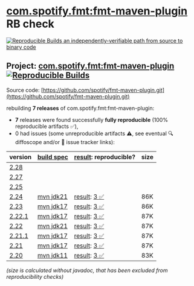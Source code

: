 [com.spotify.fmt:fmt-maven-plugin](https://central.sonatype.com/artifact/com.spotify.fmt/fmt-maven-plugin/versions) RB check
=======

[![Reproducible Builds](https://reproducible-builds.org/images/logos/rb.svg) an independently-verifiable path from source to binary code](https://reproducible-builds.org/)

## Project: [com.spotify.fmt:fmt-maven-plugin](https://central.sonatype.com/artifact/com.spotify.fmt/fmt-maven-plugin/versions) [![Reproducible Builds](https://img.shields.io/endpoint?url=https://raw.githubusercontent.com/jvm-repo-rebuild/reproducible-central/master/content/com/spotify/fmt-maven-plugin/badge.json)](https://github.com/jvm-repo-rebuild/reproducible-central/blob/master/content/com/spotify/fmt-maven-plugin/README.md)

Source code: [https://github.com/spotify/fmt-maven-plugin.git](https://github.com/spotify/fmt-maven-plugin.git)

rebuilding **7 releases** of com.spotify.fmt:fmt-maven-plugin:
- **7** releases were found successfully **fully reproducible** (100% reproducible artifacts :white_check_mark:),
- 0 had issues (some unreproducible artifacts :warning:, see eventual :mag: diffoscope and/or :memo: issue tracker links):

| version | [build spec](/BUILDSPEC.md) | [result](https://reproducible-builds.org/docs/jvm/): reproducible? | size |
| -- | --------- | ------ | -- |
| [2.28](https://central.sonatype.com/artifact/com.spotify.fmt/fmt-maven-plugin/2.28/pom) | | | |
| [2.27](https://central.sonatype.com/artifact/com.spotify.fmt/fmt-maven-plugin/2.27/pom) | | | |
| [2.25](https://central.sonatype.com/artifact/com.spotify.fmt/fmt-maven-plugin/2.25/pom) | | | |
| [2.24](https://central.sonatype.com/artifact/com.spotify.fmt/fmt-maven-plugin/2.24/pom) | [mvn jdk21](fmt-maven-plugin-2.24.buildspec) | [result](fmt-maven-plugin-2.24.buildinfo): [3 :white_check_mark: ](fmt-maven-plugin-2.24.buildcompare) | 86K |
| [2.23](https://central.sonatype.com/artifact/com.spotify.fmt/fmt-maven-plugin/2.23/pom) | [mvn jdk17](fmt-maven-plugin-2.23.buildspec) | [result](fmt-maven-plugin-2.23.buildinfo): [3 :white_check_mark: ](fmt-maven-plugin-2.23.buildcompare) | 86K |
| [2.22.1](https://central.sonatype.com/artifact/com.spotify.fmt/fmt-maven-plugin/2.22.1/pom) | [mvn jdk17](fmt-maven-plugin-2.22.1.buildspec) | [result](fmt-maven-plugin-2.22.1.buildinfo): [3 :white_check_mark: ](fmt-maven-plugin-2.22.1.buildcompare) | 87K |
| [2.22](https://central.sonatype.com/artifact/com.spotify.fmt/fmt-maven-plugin/2.22/pom) | [mvn jdk21](fmt-maven-plugin-2.22.buildspec) | [result](fmt-maven-plugin-2.22.buildinfo): [3 :white_check_mark: ](fmt-maven-plugin-2.22.buildcompare) | 87K |
| [2.21.1](https://central.sonatype.com/artifact/com.spotify.fmt/fmt-maven-plugin/2.21.1/pom) | [mvn jdk17](fmt-maven-plugin-2.21.1.buildspec) | [result](fmt-maven-plugin-2.21.1.buildinfo): [3 :white_check_mark: ](fmt-maven-plugin-2.21.1.buildcompare) | 87K |
| [2.21](https://central.sonatype.com/artifact/com.spotify.fmt/fmt-maven-plugin/2.21/pom) | [mvn jdk17](fmt-maven-plugin-2.21.buildspec) | [result](fmt-maven-plugin-2.21.buildinfo): [3 :white_check_mark: ](fmt-maven-plugin-2.21.buildcompare) | 87K |
| [2.20](https://central.sonatype.com/artifact/com.spotify.fmt/fmt-maven-plugin/2.20/pom) | [mvn jdk11](fmt-maven-plugin-2.20.buildspec) | [result](fmt-maven-plugin-2.20.buildinfo): [3 :white_check_mark: ](fmt-maven-plugin-2.20.buildcompare) | 83K |

<i>(size is calculated without javadoc, that has been excluded from reproducibility checks)</i>
